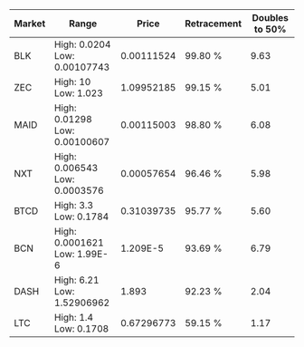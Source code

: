 | Market | Range | Price| Retracement | Doubles to 50% |
| --- | --- | --- | --- | --- |
| BLK | High: 0.0204<br />Low: 0.00107743 | 0.00111524 | 99.80 % | 9.63 |
| ZEC | High: 10<br />Low: 1.023 | 1.09952185 | 99.15 % | 5.01 |
| MAID | High: 0.01298<br />Low: 0.00100607 | 0.00115003 | 98.80 % | 6.08 |
| NXT | High: 0.006543<br />Low: 0.0003576 | 0.00057654 | 96.46 % | 5.98 |
| BTCD | High: 3.3<br />Low: 0.1784 | 0.31039735 | 95.77 % | 5.60 |
| BCN | High: 0.0001621<br />Low: 1.99E-6 | 1.209E-5 | 93.69 % | 6.79 |
| DASH | High: 6.21<br />Low: 1.52906962 | 1.893 | 92.23 % | 2.04 |
| LTC | High: 1.4<br />Low: 0.1708 | 0.67296773 | 59.15 % | 1.17 |

